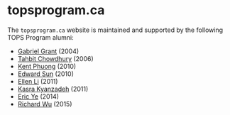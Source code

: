 # topsprogram.ca

The `topsprogram.ca` website is maintained and supported by the following TOPS Program alumni:

- [Gabriel Grant](https://www.linkedin.com/in/gabrielmgrant/) (2004)
- [Tahbit Chowdhury](https://www.linkedin.com/in/tahbit/) (2006)
- [Kent Phuong](https://www.linkedin.com/in/kentph/) (2010)
- [Edward Sun](https://www.linkedin.com/in/edwardsun3/) (2010)
- [Ellen Li](https://www.linkedin.com/in/ellen-li/) (2011)
- [Kasra Kyanzadeh](https://www.linkedin.com/in/kasrak/) (2011)
- [Eric Ye](https://www.linkedin.com/in/ericye16/) (2014)
- [Richard Wu](https://www.linkedin.com/in/rwu1997/) (2015)
